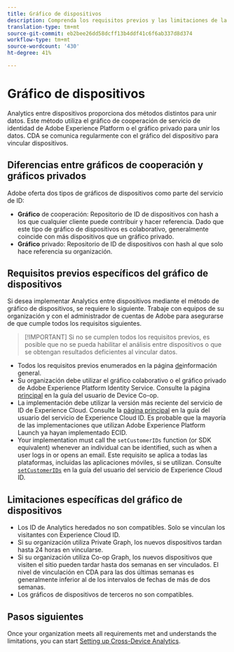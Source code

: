 ```yaml
---
title: Gráfico de dispositivos
description: Comprenda los requisitos previos y las limitaciones de la vinculación de datos mediante el gráfico del dispositivo.
translation-type: tm+mt
source-git-commit: eb2bee26dd58dcff13b4ddf41c6f6ab337d8d374
workflow-type: tm+mt
source-wordcount: '430'
ht-degree: 41%

---
```



# Gráfico de dispositivos

Analytics entre dispositivos proporciona dos métodos distintos para unir datos. Este método utiliza el gráfico de cooperación de servicio de identidad de Adobe Experience Platform o el gráfico privado para unir los datos. CDA se comunica regularmente con el gráfico del dispositivo para vincular dispositivos.

## Diferencias entre gráficos de cooperación y gráficos privados

Adobe oferta dos tipos de gráficos de dispositivos como parte del servicio de ID:

* **Gráfico** de cooperación: Repositorio de ID de dispositivos con hash a los que cualquier cliente puede contribuir y hacer referencia. Dado que este tipo de gráfico de dispositivos es colaborativo, generalmente coincide con más dispositivos que un gráfico privado.
* **Gráfico** privado: Repositorio de ID de dispositivos con hash al que solo hace referencia su organización.

## Requisitos previos específicos del gráfico de dispositivos

Si desea implementar Analytics entre dispositivos mediante el método de gráfico de dispositivos, se requiere lo siguiente. Trabaje con equipos de su organización y con el administrador de cuentas de Adobe para asegurarse de que cumple todos los requisitos siguientes.

>[!IMPORTANT] Si no se cumplen todos los requisitos previos, es posible que no se pueda habilitar el análisis entre dispositivos o que se obtengan resultados deficientes al vincular datos.

* Todos los requisitos previos enumerados en la página [de](overview.md)información general.
* Su organización debe utilizar el gráfico colaborativo o el gráfico privado de Adobe Experience Platform Identity Service. Consulte la página [principal](https://docs.adobe.com/content/help/es-ES/device-co-op/using/home.html) en la guía del usuario de Device Co-op.
* La implementación debe utilizar la versión más reciente del servicio de ID de Experience Cloud. Consulte la [página principal](https://docs.adobe.com/content/help/es-ES/id-service/using/home.html) en la guía del usuario del servicio de Experience Cloud ID. Es probable que la mayoría de las implementaciones que utilizan Adobe Experience Platform Launch ya hayan implementado ECID.
* Your implementation must call the `setCustomerIDs` function (or SDK equivalent) whenever an individual can be identified, such as when a user logs in or opens an email. Este requisito se aplica a todas las plataformas, incluidas las aplicaciones móviles, si se utilizan. Consulte [`setCustomerIDs`](https://docs.adobe.com/content/help/es-ES/id-service/using/id-service-api/methods/setcustomerids.html) en la guía del usuario del servicio de Experience Cloud ID.

## Limitaciones específicas del gráfico de dispositivos

* Los ID de Analytics heredados no son compatibles. Solo se vinculan los visitantes con Experience Cloud ID.
* Si su organización utiliza Private Graph, los nuevos dispositivos tardan hasta 24 horas en vincularse.
* Si su organización utiliza Co-op Graph, los nuevos dispositivos que visiten el sitio pueden tardar hasta dos semanas en ser vinculados. El nivel de vinculación en CDA para las dos últimas semanas es generalmente inferior al de los intervalos de fechas de más de dos semanas.
* Los gráficos de dispositivos de terceros no son compatibles.

## Pasos siguientes

Once your organization meets all requirements met and understands the limitations, you can start [Setting up Cross-Device Analytics](setup.md).

